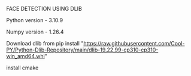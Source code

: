 FACE DETECTION USING DLIB

Python version - 3.10.9

Numpy version - 1.26.4

Download dlib from pip install "https://raw.githubusercontent.com/Cool-PY/Python-Dlib-Repository/main/dlib-19.22.99-cp310-cp310-win_amd64.whl"

install cmake
